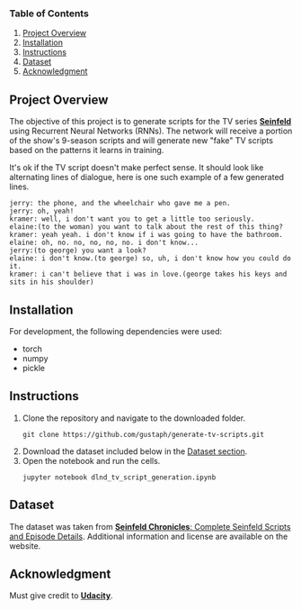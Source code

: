 ### Table of Contents

1. [Project Overview](#overview)
2. [Installation](#installation)
3. [Instructions](#instructions)
4. [Dataset](#dataset)
5. [Acknowledgment](#acknowledgment)

## Project Overview <a name="overview"></a>

The objective of this project is to generate scripts for the TV series **[Seinfeld](https://pt.wikipedia.org/wiki/Seinfeld)** using Recurrent Neural Networks (RNNs). The network will receive a portion of the show's 9-season scripts and will generate new "fake" TV scripts based on the patterns it learns in training.

It's ok if the TV script doesn't make perfect sense. It should look like alternating lines of dialogue, here is one such example of a few generated lines.
```
jerry: the phone, and the wheelchair who gave me a pen.
jerry: oh, yeah!
kramer: well, i don't want you to get a little too seriously.
elaine:(to the woman) you want to talk about the rest of this thing?
kramer: yeah yeah. i don't know if i was going to have the bathroom.
elaine: oh, no. no, no, no, no. i don't know...
jerry:(to george) you want a look?
elaine: i don't know.(to george) so, uh, i don't know how you could do it.
kramer: i can't believe that i was in love.(george takes his keys and sits in his shoulder)
```

## Installation <a name="installation"></a>

For development, the following dependencies were used:

- torch
- numpy
- pickle

## Instructions <a name="instructions"></a>

1. Clone the repository and navigate to the downloaded folder.
	```	
	git clone https://github.com/gustaph/generate-tv-scripts.git
	```
2. Download the dataset included below in the [Dataset section](#dataset).
3. Open the notebook and run the cells.
	```
	jupyter notebook dlnd_tv_script_generation.ipynb
	```
## Dataset <a name="dataset"></a>

The dataset was taken from [**Seinfeld Chronicles**: Complete Seinfeld Scripts and Episode Details](https://www.kaggle.com/thec03u5/seinfeld-chronicles#scripts.csv). Additional information and license are available on the website.

## Acknowledgment <a name="acknowledgment"></a>

Must give credit to [**Udacity**](https://www.udacity.com).
